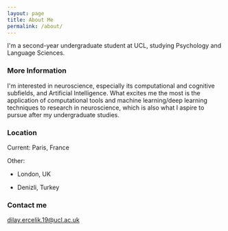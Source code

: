 ```yaml
---
layout: page
title: About Me
permalink: /about/
---
```


I'm a second-year undergraduate student at UCL, studying Psychology and Language Sciences.

### More Information

I'm interested in neuroscience, especially its computational and cognitive subfields, and Artificial Intelligence. 
What excites me the most is the application of computational tools and machine learning/deep learning techniques to research in neuroscience, which is also what I aspire to pursue after my undergraduate studies.

### Location

Current: Paris, France

Other: 
- London, UK  

- Denizli, Turkey


### Contact me

[dilay.ercelik.19@ucl.ac.uk](mailto:dilay.ercelik.19@ucl.ac.uk)
